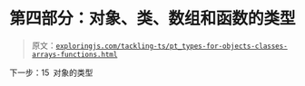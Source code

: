 # 第四部分：对象、类、数组和函数的类型

> 原文：[`exploringjs.com/tackling-ts/pt_types-for-objects-classes-arrays-functions.html`](https://exploringjs.com/tackling-ts/pt_types-for-objects-classes-arrays-functions.html)

下一步：15 对象的类型
